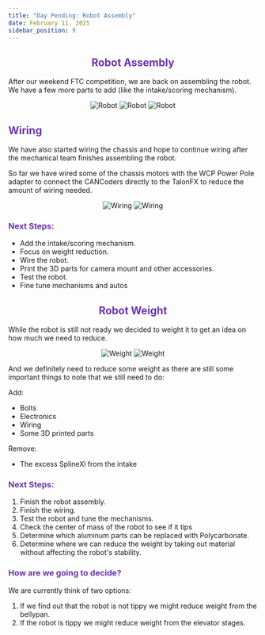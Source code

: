 ```yaml
---
title: "Day Pending: Robot Assembly"
date: February 11, 2025
sidebar_position: 9
---
```


<div align="center">

## <b><span style="color:#6b35aa">Robot Assembly</span></b>

</div>
After our weekend FTC competition, we are back on assembling the robot. We have a few more parts to add (like the intake/scoring mechanism).

<div align="center">

![Robot](<Robot%20(1).jpeg>)
![Robot](<Robot%20(2).jpeg>)
![Robot](<Robot%20(3).jpeg>)

</div>

## <b><span style="color:#6b35aa">Wiring</span></b>

We have also started wiring the chassis and hope to continue wiring after the mechanical team finishes assembling the robot.

So far we have wired some of the chassis motors with the WCP Power Pole adapter to connect the CANCoders directly to the TalonFX to reduce the amount of wiring needed.

<div align="center">

![Wiring](<Wiring%20(1).jpg>)
![Wiring](<Wiring%20(2).jpg>)

</div>

### <b><span style="color:#6b35aa">Next Steps:</span></b>

- Add the intake/scoring mechanism.
- Focus on weight reduction.
- Wire the robot.
- Print the 3D parts for camera mount and other accessories.
- Test the robot.
- Fine tune mechanisms and autos

<div align="center">

## <b><span style="color:#6b35aa">Robot Weight</span></b>

</div>

While the robot is still not ready we decided to weight it to get an idea on how much we need to reduce.

<div align="center">

![Weight](<Weight%20(1).jpeg>)
![Weight](<Weight%20(2).jpeg>)

</div>

And we definitely need to reduce some weight as there are still some important things to note that we still need to do:

Add:

- Bolts
- Electronics
- Wiring
- Some 3D printed parts

Remove:

- The excess SplineXl from the intake

### <b><span style="color:#6b35aa">Next Steps:</span></b>

1. Finish the robot assembly.
2. Finish the wiring.
3. Test the robot and tune the mechanisms.
4. Check the center of mass of the robot to see if it tips
5. Determine which aluminum parts can be replaced with Polycarbonate.
6. Determine where we can reduce the weight by taking out material without affecting the robot's stability.

### <b><span style="color:#6b35aa">How are we going to decide?</span></b>

We are currently think of two options:

1. If we find out that the robot is not tippy we might reduce weight from the bellypan.
2. If the robot is tippy we might reduce weight from the elevator stages.
